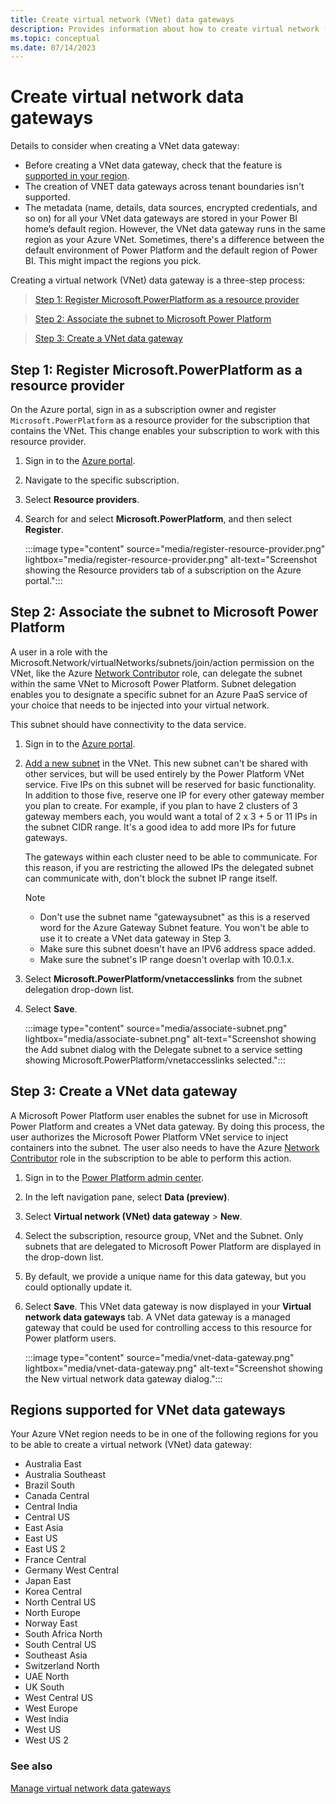 ```yaml
---
title: Create virtual network (VNet) data gateways
description: Provides information about how to create virtual network (VNet) data gateways.
ms.topic: conceptual
ms.date: 07/14/2023
---
```


# Create virtual network data gateways

Details to consider when creating a VNet data gateway:
- Before creating a VNet data gateway, check that the feature is [supported in your region](#regions-supported-for-vnet-data-gateways).
- The creation of VNET data gateways across tenant boundaries isn't supported.
- The metadata (name, details, data sources, encrypted credentials, and so on) for all your VNet data gateways are stored in your Power BI home’s default region. However, the VNet data gateway runs in the same region as your Azure VNet. Sometimes, there's a difference between the default environment of Power Platform and the default region of Power BI. This might impact the regions you pick.

Creating a virtual network (VNet) data gateway is a three-step process:

> [Step 1: Register Microsoft.PowerPlatform as a resource provider](#step-1-register-microsoftpowerplatform-as-a-resource-provider)

> [Step 2: Associate the subnet to Microsoft Power Platform](#step-2-associate-the-subnet-to-microsoft-power-platform)

> [Step 3: Create a VNet data gateway](#step-3-create-a-vnet-data-gateway)


## Step 1: Register Microsoft.PowerPlatform as a resource provider

On the Azure portal, sign in as a subscription owner and register `Microsoft.PowerPlatform` as a resource provider for the subscription that contains the VNet. This change enables your subscription to work with this resource provider.

1. Sign in to the [Azure portal](https://portal.azure.com).

1. Navigate to the specific subscription.

1. Select **Resource providers**.

1. Search for and select **Microsoft.PowerPlatform**, and then select **Register**.

   :::image type="content" source="media/register-resource-provider.png" lightbox="media/register-resource-provider.png" alt-text="Screenshot showing the Resource providers tab of a subscription on the Azure portal.":::

## Step 2: Associate the subnet to Microsoft Power Platform

A user in a role with the Microsoft.Network/virtualNetworks/subnets/join/action permission on the VNet, like the Azure [Network Contributor](/azure/role-based-access-control/built-in-roles#network-contributor) role, can delegate the subnet within the same VNet to Microsoft Power Platform. Subnet delegation enables you to designate a specific subnet for an Azure PaaS service of your choice that needs to be injected into your virtual network.

This subnet should have connectivity to the data service.

1. Sign in to the [Azure portal](https://portal.azure.com).

1. [Add a new subnet](/azure/virtual-network/virtual-network-manage-subnet#add-a-subnet) in the VNet. This new subnet can't be shared with other services, but will be used entirely by the Power Platform VNet service. Five IPs on this subnet will be reserved for basic functionality. In addition to those five, reserve one IP for every other gateway member you plan to create. For example, if you plan to have 2 clusters of 3 gateway members each, you would want a total of 2 x 3 + 5 or 11 IPs in the subnet CIDR range. It's a good idea to add more IPs for future gateways.

    The gateways within each cluster need to be able to communicate. For this reason, if you are restricting the allowed IPs the delegated subnet can communicate with, don't block the subnet IP range itself. 

    > [!NOTE]
    >
    > * Don't use the subnet name "gatewaysubnet" as this is a reserved word for the Azure Gateway Subnet feature. You won't be able to use it to create a VNet data gateway in Step 3.
    > * Make sure this subnet doesn't have an IPV6 address space added.
    > * Make sure the subnet's IP range doesn't overlap with 10.0.1.x.

1. Select **Microsoft.PowerPlatform/vnetaccesslinks** from the subnet delegation drop-down list.

1. Select **Save**.

   :::image type="content" source="media/associate-subnet.png" lightbox="media/associate-subnet.png" alt-text="Screenshot showing the Add subnet dialog with the Delegate subnet to a service setting showing Microsoft.PowerPlatform/vnetaccesslinks selected.":::

## Step 3: Create a VNet data gateway

A Microsoft Power Platform user enables the subnet for use in Microsoft Power Platform and creates a VNet data gateway. By doing this process, the user authorizes the Microsoft Power Platform VNet service to inject containers into the subnet. The user also needs to have the Azure [Network Contributor](/azure/role-based-access-control/built-in-roles#network-contributor) role in the subscription to be able to perform this action.

1. Sign in to the [Power Platform admin center](https://admin.powerplatform.microsoft.com).

1. In the left navigation pane, select **Data (preview)**.

1. Select **Virtual network (VNet) data gateway** > **New**.

1. Select the subscription, resource group, VNet and the Subnet. Only subnets that are delegated to Microsoft Power Platform are displayed in the drop-down list.

1. By default, we provide a unique name for this data gateway, but you could optionally update it.

1. Select **Save**. This VNet data gateway is now displayed in your **Virtual network data gateways** tab. A VNet data gateway is a managed gateway that could be used for controlling access to this resource for Power platform users.  

   :::image type="content" source="media/vnet-data-gateway.png" lightbox="media/vnet-data-gateway.png" alt-text="Screenshot showing the New virtual network data gateway dialog.":::

## Regions supported for VNet data gateways

Your Azure VNet region needs to be in one of the following regions for you to be able to create a virtual network (VNet) data gateway:

* Australia East
* Australia Southeast
* Brazil South
* Canada Central
* Central India
* Central US
* East Asia
* East US
* East US 2
* France Central
* Germany West Central
* Japan East
* Korea Central
* North Central US
* North Europe
* Norway East
* South Africa North
* South Central US
* Southeast Asia
* Switzerland North
* UAE North
* UK South
* West Central US
* West Europe
* West India
* West US
* West US 2

### See also

[Manage virtual network data gateways](manage-data-gateways.md)
